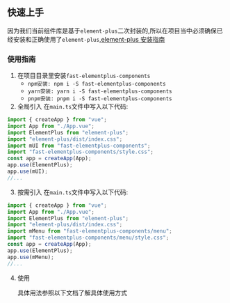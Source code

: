## 快速上手

因为我们当前组件库是基于`element-plus`二次封装的,所以在项目当中必须确保已经安装和正确使用了`element-plus`,[element-plus 安装指南](https://element-plus.org/zh-CN/guide/installation.html)

### 使用指南

1. 在项目目录里安装`fast-elementplus-components`
   - `npm安装: npm i -S fast-elementplus-components`
   - `yarn安装: yarn i -S fast-elementplus-components`
   - `pnpm安装: pnpm i -S fast-elementplus-components`
2. 全局引入
   在`main.ts`文件中写入以下代码:

```js
import { createApp } from "vue";
import App from "./App.vue";
import ElementPlus from "element-plus";
import "element-plus/dist/index.css";
import mUI from "fast-elementplus-components";
import "fast-elementplus-components/style.css";
const app = createApp(App);
app.use(ElementPlus);
app.use(mUI);
//...
```

3. 按需引入
   在`main.ts`文件中写入以下代码:

```js
import { createApp } from "vue";
import App from "./App.vue";
import ElementPlus from "element-plus";
import "element-plus/dist/index.css";
import mMenu from "fast-elementplus-components/menu";
import "fast-elementplus-components/menu/style.css";
const app = createApp(App);
app.use(ElementPlus);
app.use(mMenu);
//...
```

4. 使用

   具体用法参照以下文档了解具体使用方式
